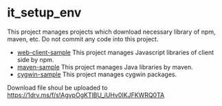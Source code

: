 # it_setup_env
This project manages projects which download necessary library of npm, maven, etc. Do not commit any code into this project.

+ [web-client-sample](web-client-sample/README.md) This project manages Javascript libraries of client side by npm.
+ [maven-sample](maven-sample/README.md)  This project manages Java libraries by maven.
+ [cygwin-sample](cygwin-sample/README.md) This project manages cygwin packages.

Download file shoul be uploaded to https://1drv.ms/f/s!AgvpOgKTlBU_iUHv0IKJFKWRQ0TA
